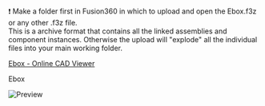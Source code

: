❗ Make a folder first in Fusion360 in which to upload and open the Ebox.f3z or any other .f3z file.  
This is a archive format that contains all the linked assemblies and component instances. Otherwise the upload will "explode" all the individual files into your main working folder.  

[Ebox - Online CAD Viewer](https://undoz.autodesk360.com/shares/public/SH30dd5QT870c25f12fc42308c997088bb35?mode=embed)


Ebox <br>

![Preview](/Images/prev_ebox.png)


<br>
